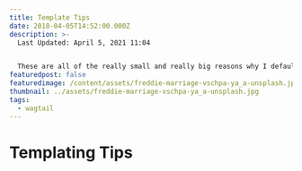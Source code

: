 ```yaml
---
title: Template Tips
date: 2018-04-05T14:52:00.000Z
description: >-
  Last Updated: April 5, 2021 11:04


  These are all of the really small and really big reasons why I default to wagtail on my client projects.
featuredpost: false
featuredimage: /content/assets/freddie-marriage-vschpa-ya_a-unsplash.jpg
thumbnail: ../assets/freddie-marriage-vschpa-ya_a-unsplash.jpg
tags:
  - wagtail
---
```


# Templating Tips

